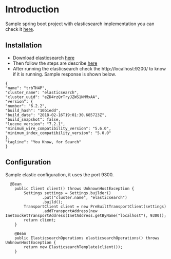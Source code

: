 # Introduction
Sample spring boot project with elasticsearch implementation you can check it [here](https://www.elastic.co/).

## Installation
* Download elasticsearch [here](https://www.elastic.co/downloads)
* Then follow the steps are describe [here](https://www.elastic.co/downloads/elasticsearch)
* After running the elasticsearch check the http://localhost:9200/ to know if it is running. Sample response is shown below.
```
{
"name": "trbTH4P",
"cluster_name": "elasticsearch",
"cluster_uuid": "eZD4rzQrTryJZWS1NMMxAA",
"version": {
"number": "6.2.2",
"build_hash": "10b1edd",
"build_date": "2018-02-16T19:01:30.685723Z",
"build_snapshot": false,
"lucene_version": "7.2.1",
"minimum_wire_compatibility_version": "5.6.0",
"minimum_index_compatibility_version": "5.0.0"
},
"tagline": "You Know, for Search"
}
```

## Configuration
Sample elastic configuration, it uses the port 9300.
```
  @Bean
    public Client client() throws UnknownHostException {
        Settings settings = Settings.builder()
                .put("cluster.name", "elasticsearch")
                .build();
        TransportClient client = new PreBuiltTransportClient(settings)
                .addTransportAddress(new InetSocketTransportAddress(InetAddress.getByName("localhost"), 9300));
        return client;
    }

    @Bean
    public ElasticsearchOperations elasticsearchOperations() throws UnknownHostException {
        return new ElasticsearchTemplate(client());
    }
```

